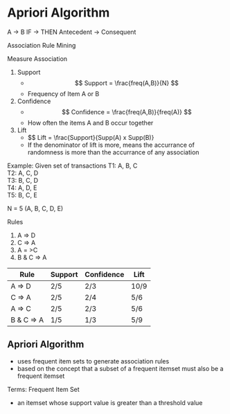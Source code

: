 # Apriori Algorithm

A -> B
IF -> THEN
Antecedent -> Consequent

Association Rule Mining

Measure Association
1. Support
    - $$ Support = \frac{freq(A,B)}{N} $$
    - Frequency of Item A or B
2. Confidence
    - $$ Confidence = \frac{freq(A,B)}{freq(A)} $$
    - How often the items A and B occur together
3. Lift
    - $$ Lift = \frac{Support}{Supp(A) x Supp(B)}
    - If the denominator of lift is more, means the accurrance of randomness is more than the accurrance of any association

Example:
Given set of transactions
T1: A, B, C  
T2: A, C, D  
T3: B, C, D  
T4: A, D, E  
T5: B, C, E  

N = 5 (A, B, C, D, E)

Rules
1. A => D
2. C => A
3. A = >C
4. B & C => A

| Rule    |Support  |Confidence| Lift    |
|---------|---------|---------|---------|
| A => D | 2/5  | 2/3 | 10/9 |
| C => A | 2/5  | 2/4 | 5/6 |
| A => C | 2/5  | 2/3 | 5/6 |
| B & C => A| 1/5  | 1/3 | 5/9 |


## Apriori Algorithm
- uses frequent item sets to generate association rules
- based on the concept that a subset of a frequent itemset must also be a frequent itemset

Terms:
Frequent Item Set
- an itemset whose support value is greater than a threshold value
